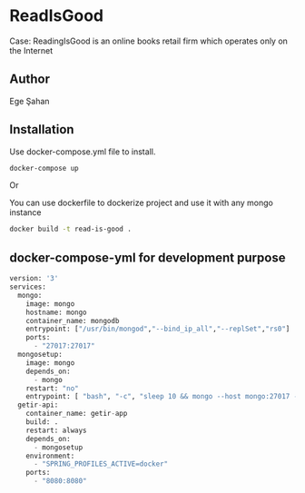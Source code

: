 # ReadIsGood

Case: ReadingIsGood is an online books retail firm which operates only on the Internet

## Author
Ege Şahan

## Installation

Use docker-compose.yml file to install.

```bash
docker-compose up
```


Or

You can use dockerfile to dockerize project and use it with any mongo instance

```bash
docker build -t read-is-good .
```

## docker-compose-yml for development purpose

```python
version: '3'
services:
  mongo:
    image: mongo
    hostname: mongo
    container_name: mongodb
    entrypoint: ["/usr/bin/mongod","--bind_ip_all","--replSet","rs0"]
    ports:
      - "27017:27017"
  mongosetup:
    image: mongo
    depends_on:
      - mongo
    restart: "no"
    entrypoint: [ "bash", "-c", "sleep 10 && mongo --host mongo:27017 --eval 'rs.initiate()'"]
  getir-api:
    container_name: getir-app
    build: .
    restart: always
    depends_on:
      - mongosetup
    environment:
      - "SPRING_PROFILES_ACTIVE=docker"
    ports:
      - "8080:8080"
```
